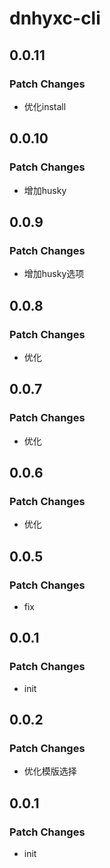 # dnhyxc-cli

## 0.0.11

### Patch Changes

- 优化install

## 0.0.10

### Patch Changes

- 增加husky

## 0.0.9

### Patch Changes

- 增加husky选项

## 0.0.8

### Patch Changes

- 优化

## 0.0.7

### Patch Changes

- 优化

## 0.0.6

### Patch Changes

- 优化

## 0.0.5

### Patch Changes

- fix

## 0.0.1

### Patch Changes

- init

## 0.0.2

### Patch Changes

- 优化模版选择

## 0.0.1

### Patch Changes

- init
